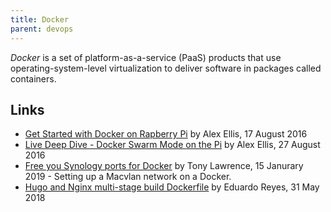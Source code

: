 ```yaml
---
title: Docker
parent: devops
---
```


<dfn>Docker</dfn> is a set of platform-as-a-service (PaaS) products that use operating-system-level virtualization to deliver software in packages called containers.

## Links

-   [Get Started with Docker on Rapberry Pi](https://blog.alexellis.io/getting-started-with-docker-on-raspberry-pi/) by Alex Ellis, 17 August 2016
-   [Live Deep Dive - Docker Swarm Mode on the Pi](https://blog.alexellis.io/live-deep-dive-pi-swarm/) by Alex Ellis, 27 August 2016
-   [Free you Synology ports for Docker](http://tonylawrence.com/posts/unix/synology/free-your-synology-ports/) by Tony Lawrence, 15 Janurary 2019 - Setting up a Macvlan network on a Docker.
-   [Hugo and Nginx multi-stage build Dockerfile](https://reyes.im/post/docker-hugo-image/) by Eduardo Reyes, 31 May 2018
